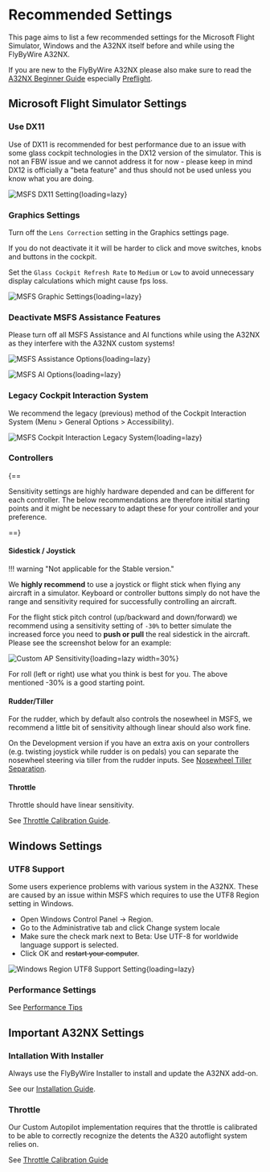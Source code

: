 # Recommended Settings

<style>
    .md-typeset .admonition.block, .md-typeset details.block {
        text-align: center;
    }
</style>

This page aims to list a few recommended settings for the Microsoft Flight Simulator, Windows and the A32NX itself before and while using the FlyByWire A32NX.

If you are new to the FlyByWire A32NX please also make sure to read the [A32NX Beginner Guide](../pilots-corner/beginner-guide/overview.md) especially [Preflight](../pilots-corner/beginner-guide/preflight.md).

## Microsoft Flight Simulator Settings

### Use DX11

Use of DX11 is recommended for best performance due to an issue with some glass cockpit technologies in the DX12 version of the simulator. This is not an FBW issue and we cannot address it for now - please keep in mind DX12 is officially a "beta feature" and thus should not be used unless you know what you are doing.

![MSFS DX11 Setting](assets/settings/msfs-dx11.png "MSFS DX11 Setting"){loading=lazy}

### Graphics Settings

Turn off the `Lens Correction` setting in the Graphics settings page.

If you do not deactivate it it will be harder to click and move switches, knobs and buttons in the cockpit.

Set the `Glass Cockpit Refresh Rate` to `Medium` or `Low` to avoid unnecessary display calculations which might cause fps loss.

![MSFS Graphic Settings](assets/settings/msfs-settings.png "MSFS Graphic Settings"){loading=lazy}

### Deactivate MSFS Assistance Features

Please turn off all MSFS Assistance and AI functions while using the A32NX as they interfere with the A32NX custom systems!

![MSFS Assistance Options](assets/settings/assistance-options.png "MSFS Assistance Options"){loading=lazy}

![MSFS AI Options](assets/settings/ai-options.png "MSFS AI Options"){loading=lazy}

### Legacy Cockpit Interaction System

We recommend the legacy (previous) method of the Cockpit Interaction System (Menu > General Options > Accessibility).

![MSFS Cockpit Interaction Legacy System](assets/settings/msfs-legacy-controls.png "MSFS Cockpit Interaction Legacy System"){loading=lazy}

### Controllers

{==

Sensitivity settings are highly hardware depended and can be different for each controller. The below recommendations are therefore initial starting points and it might be necessary to adapt these for your controller and your preference.

==}

#### Sidestick / Joystick

!!! warning "Not applicable for the Stable version."

We **highly recommend** to use a joystick or flight stick when flying any aircraft in a simulator. Keyboard or controller buttons simply do not have the range and sensitivity required for successfully controlling an aircraft.

For the flight stick pitch control (up/backward and down/forward) we recommend using a sensitivity setting of `-30%` to better simulate the increased force you need to **push or pull** the real sidestick in the aircraft. Please see the screenshot below for an example:

![Custom AP Sensitivity](../assets/feature-guides/sensitivity-custom-ap.png "Custom AP Sensitivity"){loading=lazy width=30%}

For roll (left or right) use what you think is best for you. The above mentioned -30% is a good starting point.

#### Rudder/Tiller

For the rudder, which by default also controls the nosewheel in MSFS, we recommend a little bit of sensitivity although linear should also work fine.

On the Development version if you have an extra axis on your controllers (e.g. twisting joystick while rudder is on pedals) you can separate the nosewheel steering via tiller from the rudder inputs. See [Nosewheel Tiller Separation](feature-guides/nw-tiller.md).

#### Throttle

Throttle should have linear sensitivity.

See [Throttle Calibration Guide](feature-guides/flypad/throttle-calibration.md).

## Windows Settings

### UTF8 Support

Some users experience problems with various system in the A32NX. These are caused by an issue within MSFS which requires to use the UTF8 Region setting in Windows.

- Open Windows Control Panel -> Region.
- Go to the Administrative tab and click Change system locale
- Make sure the check mark next to Beta: Use UTF-8 for worldwide language support is selected.
- Click OK and ~~restart your computer~~.

![Windows Region UTF8 Support Setting](assets/settings/utf8-windows-setting.png "Windows Region UTF8 Support Setting"){loading=lazy}

### Performance Settings

See [Performance Tips](support/performance-tips.md)

## Important A32NX Settings

### Intallation With Installer

Always use the FlyByWire Installer to install and update the A32NX add-on.

See our [Installation Guide](installation.md).

### Throttle

Our Custom Autopilot implementation requires that the throttle is calibrated to be able to correctly recognize the detents the A320 autoflight system relies on.

See [Throttle Calibration Guide](feature-guides/flypad/throttle-calibration.md)


